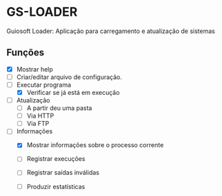 # GS-LOADER

Guiosoft Loader: Aplicação para carregamento e atualização de sistemas

## Funções

- [x] Mostrar help
- [ ] Criar/editar arquivo de configuração.
- [ ] Executar programa
  - [x] Verificar se já está em execução
- [ ] Atualização
  - [ ] A partir deu uma pasta
  - [ ] Via HTTP
  - [ ] Via FTP
- [ ] Informações
	- [x] Mostrar informações sobre o processo corrente
	- [ ] Registrar execuções
	- [ ] Registrar saídas inválidas
	- [ ] Produzir estatísticas

